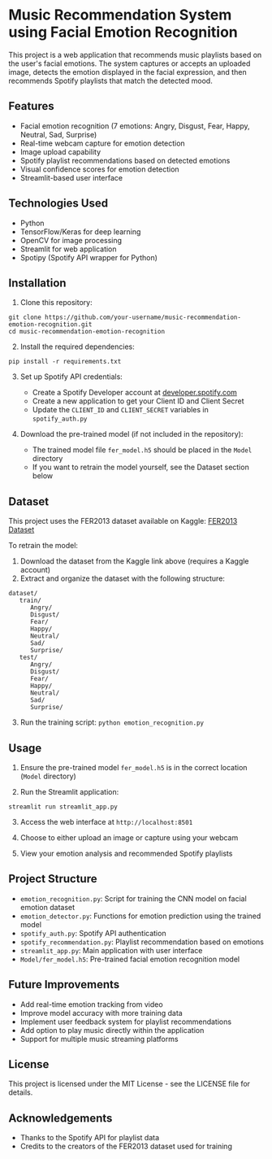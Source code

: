 # Music Recommendation System using Facial Emotion Recognition

This project is a web application that recommends music playlists based on the user's facial emotions. The system captures or accepts an uploaded image, detects the emotion displayed in the facial expression, and then recommends Spotify playlists that match the detected mood.

## Features

- Facial emotion recognition (7 emotions: Angry, Disgust, Fear, Happy, Neutral, Sad, Surprise)
- Real-time webcam capture for emotion detection
- Image upload capability
- Spotify playlist recommendations based on detected emotions
- Visual confidence scores for emotion detection
- Streamlit-based user interface

## Technologies Used

- Python
- TensorFlow/Keras for deep learning
- OpenCV for image processing
- Streamlit for web application
- Spotipy (Spotify API wrapper for Python)

## Installation

1. Clone this repository:
```
git clone https://github.com/your-username/music-recommendation-emotion-recognition.git
cd music-recommendation-emotion-recognition
```

2. Install the required dependencies:
```
pip install -r requirements.txt
```

3. Set up Spotify API credentials:
   - Create a Spotify Developer account at [developer.spotify.com](https://developer.spotify.com)
   - Create a new application to get your Client ID and Client Secret
   - Update the `CLIENT_ID` and `CLIENT_SECRET` variables in `spotify_auth.py`

4. Download the pre-trained model (if not included in the repository):
   - The trained model file `fer_model.h5` should be placed in the `Model` directory
   - If you want to retrain the model yourself, see the Dataset section below

## Dataset

This project uses the FER2013 dataset available on Kaggle:
[FER2013 Dataset](https://www.kaggle.com/datasets/msambare/fer2013)

To retrain the model:
1. Download the dataset from the Kaggle link above (requires a Kaggle account)
2. Extract and organize the dataset with the following structure:
```
dataset/
   train/
      Angry/
      Disgust/
      Fear/
      Happy/
      Neutral/
      Sad/
      Surprise/
   test/
      Angry/
      Disgust/
      Fear/
      Happy/
      Neutral/
      Sad/
      Surprise/
```
3. Run the training script: `python emotion_recognition.py`

## Usage

1. Ensure the pre-trained model `fer_model.h5` is in the correct location (`Model` directory)

2. Run the Streamlit application:
```
streamlit run streamlit_app.py
```

3. Access the web interface at `http://localhost:8501`

4. Choose to either upload an image or capture using your webcam

5. View your emotion analysis and recommended Spotify playlists

## Project Structure

- `emotion_recognition.py`: Script for training the CNN model on facial emotion dataset
- `emotion_detector.py`: Functions for emotion prediction using the trained model
- `spotify_auth.py`: Spotify API authentication
- `spotify_recommendation.py`: Playlist recommendation based on emotions
- `streamlit_app.py`: Main application with user interface
- `Model/fer_model.h5`: Pre-trained facial emotion recognition model

## Future Improvements

- Add real-time emotion tracking from video
- Improve model accuracy with more training data
- Implement user feedback system for playlist recommendations
- Add option to play music directly within the application
- Support for multiple music streaming platforms

## License

This project is licensed under the MIT License - see the LICENSE file for details.

## Acknowledgements

- Thanks to the Spotify API for playlist data
- Credits to the creators of the FER2013 dataset used for training
